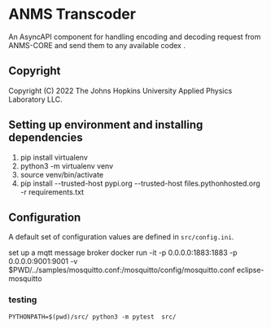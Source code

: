 <!--
Copyright (c) 2023 The Johns Hopkins University Applied Physics
Laboratory LLC.

This file is part of the Asynchronous Network Managment System (ANMS).

Licensed under the Apache License, Version 2.0 (the "License");
you may not use this file except in compliance with the License.
You may obtain a copy of the License at
    http://www.apache.org/licenses/LICENSE-2.0
Unless required by applicable law or agreed to in writing, software
distributed under the License is distributed on an "AS IS" BASIS,
WITHOUT WARRANTIES OR CONDITIONS OF ANY KIND, either express or implied.
See the License for the specific language governing permissions and
limitations under the License.

This work was performed for the Jet Propulsion Laboratory, California
Institute of Technology, sponsored by the United States Government under
the prime contract 80NM0018D0004 between the Caltech and NASA under
subcontract 1658085.
-->
# ANMS Transcoder
An AsyncAPI component for handling encoding and decoding request from ANMS-CORE and send them to any available codex .


## Copyright

Copyright (C) 2022 The Johns Hopkins University Applied Physics Laboratory LLC.

## Setting up environment and installing dependencies

1. pip install virtualenv
2. python3 -m virtualenv venv
3. source venv/bin/activate
4. pip install --trusted-host pypi.org --trusted-host files.pythonhosted.org -r requirements.txt

## Configuration

A default set of configuration values are defined in `src/config.ini`.

set up a mqtt message broker 
docker run -it -p 0.0.0.0:1883:1883 -p 0.0.0.0:9001:9001 -v $PWD/../samples/mosquitto.conf:/mosquitto/config/mosquitto.conf  eclipse-mosquitto

### testing 

`PYTHONPATH=$(pwd)/src/ python3 -m pytest  src/`